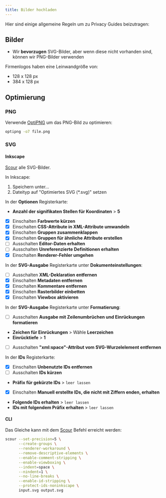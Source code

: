 ```yaml
---
title: Bilder hochladen
---
```


Hier sind einige allgemeine Regeln um zu Privacy Guides beizutragen:

## Bilder

- Wir **bevorzugen** SVG-Bilder, aber wenn diese nicht vorhanden sind, können wir PNG-Bilder verwenden

Firmenlogos haben eine Leinwandgröße von:

- 128 x 128 px
- 384 x 128 px

## Optimierung

### PNG

Verwende [OptiPNG](https://sourceforge.net/projects/optipng/) um das PNG-Bild zu optimieren:

```bash
optipng -o7 file.png
```

### SVG

#### Inkscape

[Scour](https://github.com/scour-project/scour) alle SVG-Bilder.

In Inkscape:

1. Speichern unter...
2. Dateityp auf "Optimiertes SVG (*.svg)" setzen

In der **Optionen** Registerkarte:

- **Anzahl der signifikaten Stellen für Koordinaten** > **5**
- [x] Einschalten **Farbwerte kürzen**
- [x] Einschalten **CSS-Attribute in XML-Attribute umwandeln**
- [x] Einschalten **Gruppen zusammenklappen**
- [x] Einschalten **Gruppen für ähnliche Attribute erstellen**
- [ ] Ausschalten **Editor-Daten erhalten**
- [ ] Ausschalten **Unreferenzierte Definitionen erhalten**
- [x] Einschalten **Renderer-Fehler umgehen**

In der **SVG-Ausgabe** Registerkarte unter **Dokumenteinstellungen**:

- [ ] Ausschalten **XML-Deklaration entfernen**
- [x] Einschalten **Metadaten entfernen**
- [x] Einschalten **Kommentare entfernen**
- [x] Einschalten **Rasterbilder einbetten**
- [x] Einschalten **Viewbox aktivieren**

In der **SVG-Ausgabe** Registerkarte unter **Formatierung**:

- [ ] Ausschalten **Ausgabe mit Zeilenumbrüchen und Einrückungen formatieren**
- **Zeichen für Einrückungen** > Wähle **Leerzeichen**
- **Einrücktiefe** > **1**
- [ ] Ausschalten **"xml:space"-Attribut vom SVG-Wurzelelement entfernen**

In der **IDs** Registerkarte:

- [x] Einschalten **Unbenutzte IDs entfernen**
- [ ] Ausschalten **IDs kürzen**
- **Präfix für gekürzte IDs** > `leer lassen`
- [x] Einschalten **Manuell erstellte IDs, die nicht mit Ziffern enden, erhalten**
- **Folgende IDs erhalten** > `leer lassen`
- **IDs mit folgendem Präfix erhalten** > `leer lassen`

#### CLI

Das Gleiche kann mit dem [Scour](https://github.com/scour-project/scour) Befehl erreicht werden:

```bash
scour --set-precision=5 \
      --create-groups \
      --renderer-workaround \
      --remove-descriptive-elements \
      --enable-comment-stripping \
      --enable-viewboxing \
      --indent=space \
      --nindent=1 \
      --no-line-breaks \
      --enable-id-stripping \
      --protect-ids-noninkscape \
      input.svg output.svg
```
